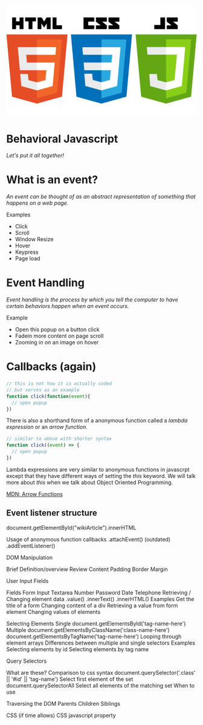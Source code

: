 ![HTML CSS JS](html_css_js.png)

# Behavioral Javascript

_Let's put it all together!_

# What is an event?

_An event can be thought of as an abstract representation of something that happens on a web page._

Examples
- Click
- Scroll
- Window Resize
- Hover
- Keypress
- Page load

# Event Handling

_Event handling is the process by which you tell the computer to have certain behaviors happen when an event occurs._

Example
- Open this popup on a button click
- Fadein more content on page scroll
- Zooming in on an image on hover

# Callbacks (again)

```js
// this is not how it is actually coded
// but serves as an example
function click(function(event){
  // open popup
})
```

There is also a shorthand form of a anonymous function called a _lambda expression_ or an _arrow function_.

```js
// similar to above with shorter syntax
function click((event) => {
  // open popup
})
```

Lambda expressions are very similar to anonymous functions in javascrpt except that they have different ways of setting the _this_ keyword. We will talk more about _this_ when we talk about Object Oriented Programming.

[MDN: Arrow Functions](https://developer.mozilla.org/en-US/docs/Web/JavaScript/Reference/Functions/Arrow_functions)

## Event listener structure

document.getElementById("wikiArticle").innerHTML

Usage of anonymous function callbacks
.attachEvent() (outdated)
.addEventListener()

DOM Manipulation


Brief Definition/overview
Review
Content
Padding
Border
Margin

User Input Fields


Fields 
Form
Input
Textarea
Number
Password
Date
Telephone
Retrieving / Changing element data
.value()
.innerText()
.innerHTML()
Examples
Get the title of a form
Changing content of a div
Retrieving a value from form element
Changing values of elements

Selecting Elements
Single
document.getElementsById('tag-name-here')
Multiple
document.getElementsByClassName('class-name-here')
document.getElementsByTagName('tag-name-here')
Looping through element arrays
Differences between multiple and single selectors
Examples
Selecting elements by id
Selecting elements by tag name

Query Selectors


What are these?
Comparison to css syntax
document.querySelector('.class' || '#id' || 'tag-name')
Select first element of the set
document.querySelectorAll
Select all elements of the matching set
When to use


Traversing the DOM
Parents
Children
Siblings

CSS (if time allows)
CSS javascript property
